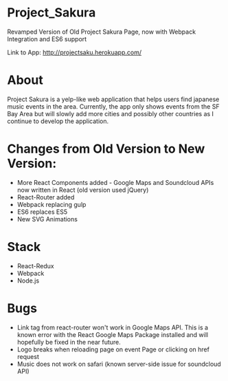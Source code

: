 # Project_Sakura
Revamped Version of Old Project Sakura Page, now with Webpack Integration and ES6 support

Link to App: http://projectsaku.herokuapp.com/

# About
Project Sakura is a yelp-like web application that helps users find japanese music events in the area. Currently, the app only shows events from the SF Bay Area but will slowly add more cities and possibly other countries as I continue to develop the application.

# Changes from Old Version to New Version:
- More React Components added - Google Maps and Soundcloud APIs now written in React (old version used jQuery)
- React-Router added
- Webpack replacing gulp
- ES6 replaces ES5
- New SVG Animations

# Stack
- React-Redux
- Webpack
- Node.js

# Bugs
- Link tag from react-router won't work in Google Maps API. This is a known error with the React Google Maps Package installed and will hopefully be fixed in the near future.
- Logo breaks when reloading page on event Page or clicking on href request
- Music does not work on safari (known server-side issue for soundcloud API)

